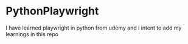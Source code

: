 # PythonPlaywright

I have learned playwright in python from udemy and i intent to add my learnings in this repo
